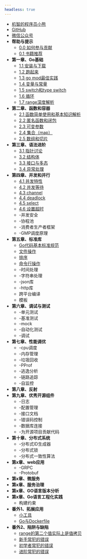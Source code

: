 ```yaml
---
headless: true
---
```


* [机智的程序员小熊](https://coding3min.com)
* [GitHub](https://github.com/minibear2333/)
* [微信公众号](qrcode.md)
* **帮助与提示**
    * [0.0 如何参与贡献](howToContribute.md)
    * [0.1 书籍推荐](books-share.md)
* **第一章、Go基础**
    * [1.1 安装与下载](1.base/1-1-install-download.md)
    * [1.2 跑起来](1.base/1-2-hello-world.md)
    * [1.3 go mod最佳实践](1.base/1-3-go-mod.md)
    * [1.4 变量与常量](1.base/1-4-variables.md)
    * [1.5 switch和type switch](1.base/1-5-switch和typeswitch.md)
    * [1.6 循环](1.base/1-6-for-range.md)
    * [1.7 range深度解析](1.base/1-7-range深度解析.md)
* **第二章、函数和容器**
    * [2.1 函数简单使用和基本知识解析](2.func-containers/2-1-func.md)
    * [2.2 匿名函数和闭包](2.func-containers/2-2-匿名函数和闭包.md)
    * [2.3 可变参数](2.func-containers/2-3-可变参数.md)
    * [2.4 集合（map）](2.func-containers/2-4-map.md)
    * [2.5 数组和切片](2.func-containers/2-5-数组和切片.md)
* **第三章、语法进阶**
    * [3.1 指针讨论](3.grammar-advancement/3-1-point.md)
    * [3.2 结构体](3.grammar-advancement/3-2-struct.md)
    * [3.3 接口与多态](3.grammar-advancement/3-3-接口与多态.md)
    * [3.4 异常处理](3.grammar-advancement/3-4-异常处理.md)
* **第四章、并发和并行**
    * [4.1 并发特性](4.concurrent/4-1-go语言中的并发特性.md)
    * [4.2 并发等待 ](4.concurrent/4-2-goroutine-wait.md)
    * [4.3 channel](4.concurrent/4-3-channel.md)
    * [4.4 deadlock](4.concurrent/4-4-deadlock.md)
    * [4.5 select](4.concurrent/4-5-select.md)
    * [4.6 设置超时](4.concurrent/4-6-timeout.md)
    * -并发安全
    * -协程池
    * -消费者生产者框架
    * -GMP调度原理
* **第五章、标准库**
    * [Go代码基本标准规范](番外.常用操作/Go代码基本标准规范.md)
    * [文件操作](番外.常用操作/Go文件操作大全.md)
    * [排序](番外.常用操作/切片排序sort包的使用.md)
    * [命令行操作](番外.常用操作/flag包读取命令行配置.md)
    * -时间处理
    * -字符串处理
    * -json库
    * -http库
    * 跨平台编译
    * 模板
* **第六章、调试与测试**
    * -单元测试
    * -基准测试
    * -mock
    * -自动化测试
    * -调试
* **第七章、性能调优**
    * -cpu调度
    * -内存管理
    * -垃圾回收
    * -PProf
    * -逃逸分析
    * -链路追踪
    * -自监控
* **第八章、反射**
* **第九章、优秀开源组件**
    * -日志
    * -配置管理
    * -接口文档
    * -错误码控制
    * -数据库连接
    * -为开源项目贡献代码
* **第十章、分布式系统**
    * -分布式ID生成器
    * -分布式锁
    * -分布式一致性算法
* **第x章、web应用**
    * -GRPC
    * -Protobuf
* **第x章、微服务**
* **第x章、服务治理**
* **第x章、GO语言版本分析**
* **第x章、Go语言工程化实践**
    * 构建约束
* **番外1、拓展应用**
    * [小工具](tools/README.md)
    * [Go与Dockerfile](番外.常用操作/Golang打镜像Dockerfile的写法.md)
* **番外2、陷阱与缺陷**
    * [range的第二个值实际上是值拷贝](impossible/range/README.md)
    * [新手常犯的错误](impossible/新手常犯的错误.md)
    * [初学者常犯的错误](impossible/初学者常犯的错误.md)
    * [进阶常犯的错误](impossible/进阶常犯的错误.md)
